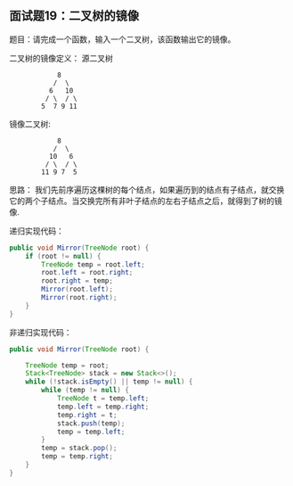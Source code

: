## 面试题19：二叉树的镜像



题目：请完成一个函数，输入一个二叉树，该函数输出它的镜像。



二叉树的镜像定义：
源二叉树 
```
    	    8
    	   /  \
    	  6   10
    	 / \  / \
    	5  7 9 11
```
镜像二叉树:
```
    	    8
    	   /  \
    	  10   6
    	 / \  / \
    	11 9 7  5
```

思路：
我们先前序遍历这棵树的每个结点，如果遍历到的结点有子结点，就交换它的两个子结点。当交换完所有非叶子结点的左右子结点之后，就得到了树的镜像.


递归实现代码：
```java
public void Mirror(TreeNode root) {
    if (root != null) {
        TreeNode temp = root.left;
        root.left = root.right;
        root.right = temp;
        Mirror(root.left);
        Mirror(root.right);
    }
}
```
非递归实现代码：
```java
public void Mirror(TreeNode root) {

    TreeNode temp = root;
    Stack<TreeNode> stack = new Stack<>();
    while (!stack.isEmpty() || temp != null) {
        while (temp != null) {
            TreeNode t = temp.left;
            temp.left = temp.right;
            temp.right = t;
            stack.push(temp);
            temp = temp.left;
        }
        temp = stack.pop();
        temp = temp.right;
    }
}
```
